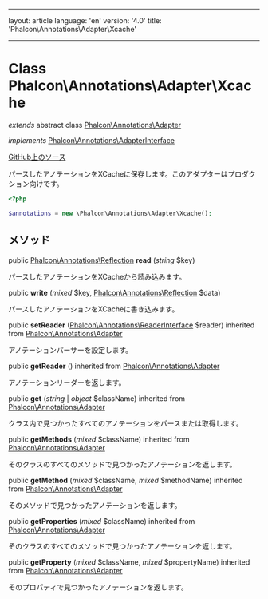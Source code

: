 * * *

layout: article language: 'en' version: '4.0' title: 'Phalcon\Annotations\Adapter\Xcache'

* * *

# Class **Phalcon\Annotations\Adapter\Xcache**

*extends* abstract class [Phalcon\Annotations\Adapter](/4.0/en/api/Phalcon_Annotations_Adapter)

*implements* [Phalcon\Annotations\AdapterInterface](/4.0/en/api/Phalcon_Annotations_AdapterInterface)

<a href="https://github.com/phalcon/cphalcon/tree/v4.0.0/phalcon/annotations/adapter/xcache.zep" class="btn btn-default btn-sm">GitHub上のソース</a>

パースしたアノテーションをXCacheに保存します。このアダプターはプロダクション向けです。

```php
<?php

$annotations = new \Phalcon\Annotations\Adapter\Xcache();

```

## メソッド

public [Phalcon\Annotations\Reflection](/4.0/en/api/Phalcon_Annotations_Reflection) **read** (*string* $key)

パースしたアノテーションをXCacheから読み込みます。

public **write** (*mixed* $key, [Phalcon\Annotations\Reflection](/4.0/en/api/Phalcon_Annotations_Reflection) $data)

パースしたアノテーションをXCacheに書き込みます。

public **setReader** ([Phalcon\Annotations\ReaderInterface](/4.0/en/api/Phalcon_Annotations_ReaderInterface) $reader) inherited from [Phalcon\Annotations\Adapter](/4.0/en/api/Phalcon_Annotations_Adapter)

アノテーションパーサーを設定します。

public **getReader** () inherited from [Phalcon\Annotations\Adapter](/4.0/en/api/Phalcon_Annotations_Adapter)

アノテーションリーダーを返します。

public **get** (*string* | *object* $className) inherited from [Phalcon\Annotations\Adapter](/4.0/en/api/Phalcon_Annotations_Adapter)

クラス内で見つかったすべてのアノテーションをパースまたは取得します。

public **getMethods** (*mixed* $className) inherited from [Phalcon\Annotations\Adapter](/4.0/en/api/Phalcon_Annotations_Adapter)

そのクラスのすべてのメソッドで見つかったアノテーションを返します。

public **getMethod** (*mixed* $className, *mixed* $methodName) inherited from [Phalcon\Annotations\Adapter](/4.0/en/api/Phalcon_Annotations_Adapter)

そのメソッドで見つかったアノテーションを返します。

public **getProperties** (*mixed* $className) inherited from [Phalcon\Annotations\Adapter](/4.0/en/api/Phalcon_Annotations_Adapter)

そのクラスのすべてのメソッドで見つかったアノテーションを返します。

public **getProperty** (*mixed* $className, *mixed* $propertyName) inherited from [Phalcon\Annotations\Adapter](/4.0/en/api/Phalcon_Annotations_Adapter)

そのプロパティで見つかったアノテーションを返します。